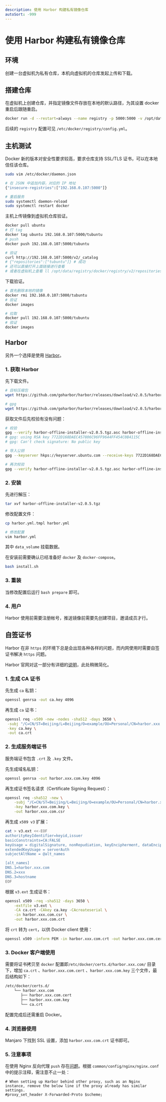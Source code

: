 ```yaml
---
description: 使用 Harbor 构建私有镜像仓库
autoSort: -999
---
```


# 使用 Harbor 构建私有镜像仓库

## 环境

创建一台虚拟机为私有仓库，本机向虚拟机的仓库发起上传和下载。

## 搭建仓库

在虚拟机上创建仓库，并指定镜像文件存放在本地的默认路径，为其设置 docker 重启后跟随重启。

```bash
docker run -d --restart=always --name registry -p 5000:5000 -v /opt/data/registry:/var/lib/registry registry
```

后续的 `registry` 配置可见 `/etc/docker/registry/config.yml`。

## 主机测试

Docker 新的版本对安全性要求较高，要求仓库支持 SSL/TLS 证书，可以在本地信任该仓库。

```bash
sudo vim /etc/docker/daemon.json

# 在 JSON 中追加内容，对应的 IP 地址
{"insecure-registries":["192.168.0.107:5000"]}

# 重启服务
sudo systemctl daemon-reload
sudo systemctl restart docker
```

主机上传镜像到虚拟机仓库验证。

```bash
docker pull ubuntu
# 打 tag
docker tag ubuntu 192.168.0.107:5000/tubuntu
# push
docker push 192.168.0.107:5000/tubuntu

# 验证
curl http://192.168.0.107:5000/v2/_catalog
# {"repositories":["tubuntu"]} # 成功
# 还可以直接打开上面链接进行查看
# 或者在虚拟机上查看 ll /opt/data/registry/docker/registry/v2/repositories
```

下载验证。

```bash
# 首先删除本地的镜像
docker rmi 192.168.0.107:5000/tubuntu
# 验证
docker images

# 拉取
docker pull 192.168.0.107:5000/tubuntu
# 验证
docker images
```

## Harbor

另外一个选择是使用 [Harbor](https://github.com/goharbor/harbor)。

### 1. 获取 Harbor

先下载文件。

```bash
# 目标压缩包
wget https://github.com/goharbor/harbor/releases/download/v2.0.5/harbor-offline-installer-v2.0.5.tgz

# gpg
wget https://github.com/goharbor/harbor/releases/download/v2.0.5/harbor-offline-installer-v2.0.5.tgz.asc
```

获取文件后先校验有没有问题：

```bash
# 校验
gpg --verify harbor-offline-installer-v2.0.5.tgz.asc harbor-offline-installer-v2.0.5.tgz
# gpg: using RSA key 7722D168DAEC457806C96FF9644FF454C0B4115C
# gpg: Can't check signature: No public key

# 导入公钥
gpg --keyserver hkps://keyserver.ubuntu.com --receive-keys 7722D168DAEC457806C96FF9644FF454C0B4115C

# 再次校验
gpg --verify harbor-offline-installer-v2.0.5.tgz.asc harbor-offline-installer-v2.0.5.tgz
```

### 2. 安装

先进行解压：

```bash
tar xvf harbor-offline-installer-v2.0.5.tgz
```

修改配置文件：

```bash
cp harbor.yml.tmpl harbor.yml

# 修改配置
vim harbor.yml
```

其中 `data_volume` 挂载数据。

在安装前需要确认已经准备好 `docker` 及 `docker-compose`。

```bash
bash install.sh
```

### 3. 重装

当修改配置后运行 `bash prepare` 即可。

### 4. 用户

Harbor 使用前需要注册帐号，推送镜像前需要先创建项目，邀请成员才行。

## 自签证书

Harbor 在非 `https` 的环境下总是会出现各种各样的问题，而内网使用时需要自签证书解决 `https` 问题。

Harbor 官网对这一部分有详细的[说明](https://goharbor.io/docs/2.1.0/install-config/configure-https/)，此处稍微简化。

### 1. 生成 CA 证书

先生成 `ca` 私钥：

```bash
openssl genrsa -out ca.key 4096
```

再生成 `ca` 证书：

```bash
openssl req -x509 -new -nodes -sha512 -days 3650 \
 -subj "/C=CN/ST=Beijing/L=Beijing/O=example/OU=Personal/CN=harbor.xxx.com" \
 -key ca.key \
 -out ca.crt
```

### 2. 生成服务端证书

服务端证书包含 `.crt` 及 `.key` 文件。

先生成域名私钥：

```bash
openssl genrsa -out harbor.xxx.com.key 4096
```

再生成证书签名请求（Certificate Signing Request）：

```bash
openssl req -sha512 -new \
    -subj "/C=CN/ST=Beijing/L=Beijing/O=example/OU=Personal/CN=harbor.xxx.com" \
    -key harbor.xxx.com.key \
    -out harbor.xxx.com.csr
```

再生成 `x509 v3` 扩展：

```bash
cat > v3.ext <<-EOF
authorityKeyIdentifier=keyid,issuer
basicConstraints=CA:FALSE
keyUsage = digitalSignature, nonRepudiation, keyEncipherment, dataEncipherment
extendedKeyUsage = serverAuth
subjectAltName = @alt_names

[alt_names]
DNS.1=harbor.xxx.com
DNS.2=xxx
DNS.3=hostname
EOF
```

根据 `v3.ext` 生成证书：

```bash
openssl x509 -req -sha512 -days 3650 \
    -extfile v3.ext \
    -CA ca.crt -CAkey ca.key -CAcreateserial \
    -in harbor.xxx.com.csr \
    -out harbor.xxx.com.crt
```

将 `crt` 转为 `cert`，以供 Docker client 使用：

```bash
openssl x509 -inform PEM -in harbor.xxx.com.crt -out harbor.xxx.com.cert
```

### 3. Docker 客户端使用

需要将证书拷贝至 `docker` 配置即`/etc/docker/certs.d/harbor.xxx.com/` 目录下，增加 `ca.crt` 、`harbor.xxx.com.cert` 、`harbor.xxx.com.key` 三个文件，最后结构如下：

```bash
/etc/docker/certs.d/
    └── harbor.xxx.com
       ├── harbor.xxx.com.cert
       ├── harbor.xxx.com.key
       └── ca.crt
```

配置完成后还需重启 Docker。

### 4. 浏览器使用

Manjaro 下找到 SSL 设置，添加 `harbor.xxx.com.crt` 证书即可。

### 5. 注意事项

在使用 Nginx 反向代理 `push` 存在[问题](https://github.com/goharbor/harbor/issues/13553)。根据 `common/config/nginx/nginx.conf` 中的提示注释，需注意不止一处：

```nginx
# When setting up Harbor behind other proxy, such as an Nginx instance, remove the below line if the proxy already has similar settings.
#proxy_set_header X-Forwarded-Proto $scheme;
```
